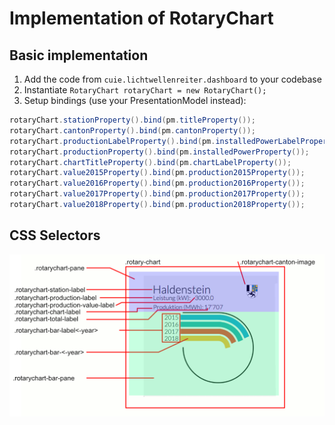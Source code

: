 # Implementation of RotaryChart

## Basic implementation
1. Add the code from `cuie.lichtwellenreiter.dashboard` to your codebase
2. Instantiate `RotaryChart rotaryChart = new RotaryChart();`
3. Setup bindings (use your PresentationModel instead):
```java
rotaryChart.stationProperty().bind(pm.titleProperty());
rotaryChart.cantonProperty().bind(pm.cantonProperty());
rotaryChart.productionLabelProperty().bind(pm.installedPowerLabelProperty());
rotaryChart.productionProperty().bind(pm.installedPowerProperty());
rotaryChart.chartTitleProperty().bind(pm.chartLabelProperty());
rotaryChart.value2015Property().bind(pm.production2015Property());
rotaryChart.value2016Property().bind(pm.production2016Property());
rotaryChart.value2017Property().bind(pm.production2017Property());
rotaryChart.value2018Property().bind(pm.production2018Property());
```

## CSS Selectors
![css-selectors](./css-selectors.png)
